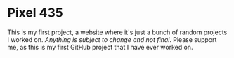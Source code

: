 # Pixel 435

This is my first project, a website where it's just a bunch of random projects I worked on. _Anything is subject to change and not final_. Please support me, as this is my first GitHub project that I have ever worked on.
